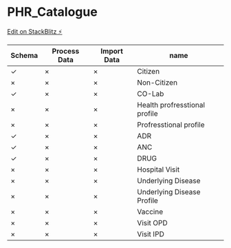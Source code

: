 # PHR_Catalogue

[Edit on StackBlitz ⚡️](https://stackblitz.com/edit/github-vw53ny)


| Schema  | Process Data| Import Data | name |
|---|---|---|---|
| &check; | &times; | &times; | Citizen |
| &times; | &times; | &times; | Non-Citizen |
| &check; | &times; | &times; | CO-Lab |
| &times; | &times; | &times; | Health profresstional profile |
| &times; | &times; | &times; | Profresstional profile |
| &check; | &times; | &times; | ADR |
| &check; | &times; | &times; | ANC |
| &check; | &times; | &times; | DRUG |
| &times; | &times; | &times; | Hospital Visit |
| &times; | &times; | &times; | Underlying Disease |
| &times; | &times; | &times; | Underlying Disease Profile |
| &times; | &times; | &times; | Vaccine |
| &times; | &times; | &times; | Visit OPD |
| &times; | &times; | &times; | Visit IPD |
